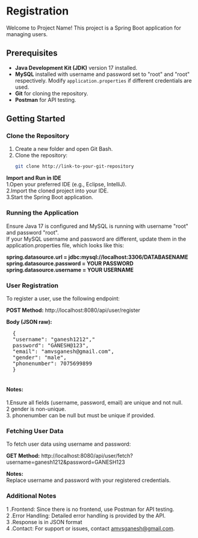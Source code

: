 
# Registration

Welcome to Project Name! This project is a Spring Boot application for managing users.

## Prerequisites

- **Java Development Kit (JDK)** version 17 installed.
- **MySQL** installed with username and password set to "root" and "root" respectively. Modify `application.properties` if different credentials are used.
- **Git** for cloning the repository.
- **Postman** for API testing.

## Getting Started

### Clone the Repository

1. Create a new folder and open Git Bash.
2. Clone the repository:
   ```bash
   git clone http://link-to-your-git-repository
**Import and Run in IDE**<br>
1.Open your preferred IDE (e.g., Eclipse, IntelliJ).<br>
2.Import the cloned project into your IDE.<br>
3.Start the Spring Boot application.<br>
### Running the Application
Ensure Java 17 is configured and MySQL is running with username "root" and password "root".<br>
If your MySQL username and password are different, update them in the application.properties file, which looks like this:<br>

**spring.datasource.url = jdbc:mysql://localhost:3306/DATABASENAME** <br>
**spring.datasource.password = YOUR PASSWORD** <br>
**spring.datasource.username = YOUR USERNAME**<br>

### User Registration
To register a user, use the following endpoint:<br>

**POST Method:** http://localhost:8080/api/user/register

**Body (JSON raw):**
 <pre>
  { 
  "username": "ganesh1212","
  password": "GANESH@123",
  "email": "amvsganesh@gmail.com",
  "gender": "male",
  "phonenumber": 7075699899 
  }
 </pre>
 
<h4>Notes:</h4>
 1.Ensure all fields (username, password, email) are unique and not null.<br>
 2 gender is non-unique.<br>
 3. phonenumber can be null but must be unique if provided.<br>
 
### Fetching User Data
To fetch user data using username and password: <br>

**GET Method:** http://localhost:8080/api/user/fetch?username=ganesh1212&password=GANESH123 <br>

**Notes:** <br>
Replace username and password with your registered credentials.<br>
 ### Additional Notes
 1 .Frontend: Since there is no frontend, use Postman for API testing.<br>
 2 .Error Handling: Detailed error handling is provided by the API.<br>
 3 .Response is in JSON format <br>
 4 .Contact: For support or issues, contact amvsganesh@gmail.com.<br>
